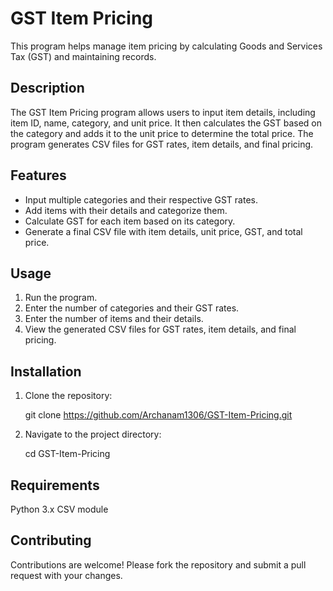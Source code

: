 # GST Item Pricing

This program helps manage item pricing by calculating Goods and Services Tax (GST) and maintaining records.

## Description

The GST Item Pricing program allows users to input item details, including item ID, name, category, and unit price. It then calculates the GST based on the category and adds it to the unit price to determine the total price. The program generates CSV files for GST rates, item details, and final pricing.

## Features

- Input multiple categories and their respective GST rates.
- Add items with their details and categorize them.
- Calculate GST for each item based on its category.
- Generate a final CSV file with item details, unit price, GST, and total price.

## Usage

1. Run the program.
2. Enter the number of categories and their GST rates.
3. Enter the number of items and their details.
4. View the generated CSV files for GST rates, item details, and final pricing.

## Installation

1. Clone the repository:

   git clone https://github.com/Archanam1306/GST-Item-Pricing.git

2. Navigate to the project directory:

   cd GST-Item-Pricing

## Requirements
   Python 3.x
   CSV module
## Contributing

Contributions are welcome! Please fork the repository and submit a pull request with your changes.

